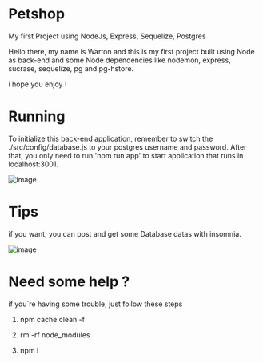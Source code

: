 # Petshop
My first Project using NodeJs, Express, Sequelize, Postgres

Hello there, my name is Warton and this is my first project built using Node as back-end and some Node dependencies like nodemon, express, sucrase, sequelize, pg and pg-hstore.

i hope you enjoy !

# Running

To initialize this back-end application, remember to switch the ./src/config/database.js to your postgres username and password.
After that, you only need to run 'npm run app' to start application that runs in localhost:3001.


![image](https://user-images.githubusercontent.com/61247390/126838305-8d63cfa4-12f3-4a3a-ae32-fbc6f7eb780b.png)

# Tips
if you want, you can post and get some Database datas with insomnia.


![image](https://user-images.githubusercontent.com/61247390/126838425-6fdb7d17-87bf-4b98-a3f0-251c2258da95.png)



# Need some help ? 
if you´re having some trouble, just follow these steps

1.    npm cache clean -f

2.    rm -rf node_modules

3.    npm i




